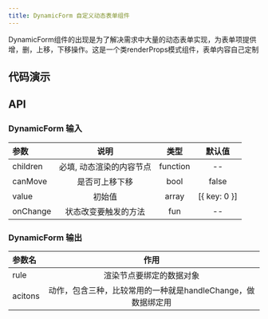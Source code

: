 ```yaml
---
title: DynamicForm 自定义动态表单组件
---
```


DynamicForm组件的出现是为了解决需求中大量的动态表单实现，为表单项提供增，删，上移，下移操作。这是一个类renderProps模式组件，表单内容自己定制
## 代码演示

## API

### DynamicForm 输入
| 参数 | 说明 | 类型 | 默认值  
:--|:------------------------------------------:|:---:|:---:   
| children | 必填, 动态渲染的内容节点 | function | --
| canMove | 是否可上移下移 |  bool |  false
| value | 初始值 | array | [{ key: 0 }] 
| onChange | 状态改变要触发的方法 | fun | --    

### DynamicForm 输出

| 参数名 | 作用
:--|:--:
| rule | 渲染节点要绑定的数据对象
| acitons | 动作，包含三种，比较常用的一种就是handleChange，做数据绑定用
